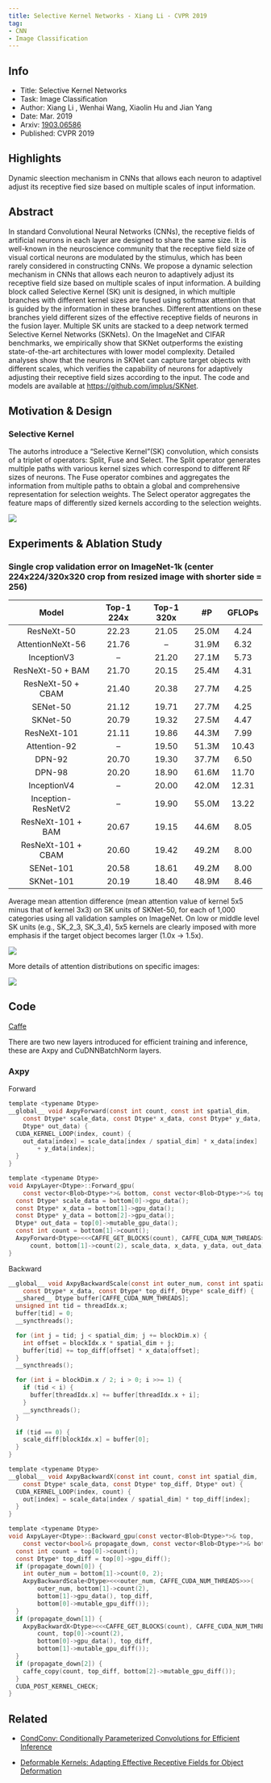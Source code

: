 ```yaml
---
title: Selective Kernel Networks - Xiang Li - CVPR 2019
tag:
- CNN
- Image Classification
---
```


## Info

- Title: Selective Kernel Networks
- Task: Image Classification
- Author: Xiang Li , Wenhai Wang, Xiaolin Hu and Jian Yang
- Date: Mar. 2019
- Arxiv: [1903.06586](https://arxiv.org/abs/1903.06586)
- Published: CVPR 2019



## Highlights

Dynamic sleection mechanism in CNNs that allows each neuron to adaptivel adjust its receptive fied size based on multiple scales of input information.


## Abstract

In standard Convolutional Neural Networks (CNNs), the receptive fields of artificial neurons in each layer are designed to share the same size. It is well-known in the neuroscience community that the receptive field size of visual cortical neurons are modulated by the stimulus, which has been rarely considered in constructing CNNs. We propose a dynamic selection mechanism in CNNs that allows each neuron to adaptively adjust its receptive field size based on multiple scales of input information. A building block called Selective Kernel (SK) unit is designed, in which multiple branches with different kernel sizes are fused using softmax attention that is guided by the information in these branches. Different attentions on these branches yield different sizes of the effective receptive fields of neurons in the fusion layer. Multiple SK units are stacked to a deep network termed Selective Kernel Networks (SKNets). On the ImageNet and CIFAR benchmarks, we empirically show that SKNet outperforms the existing state-of-the-art architectures with lower model complexity. Detailed analyses show that the neurons in SKNet can capture target objects with different scales, which verifies the capability of neurons for adaptively adjusting their receptive field sizes according to the input. The code and models are available at https://github.com/implus/SKNet.



## Motivation & Design

### Selective Kernel

The autorhs  introduce a “Selective Kernel”(SK) convolution, which consists of a triplet of operators: Split, Fuse and Select. The Split operator generates multiple paths with various kernel sizes which correspond to different RF sizes of neurons. The Fuse operator combines
and aggregates the information from multiple paths to obtain a global and comprehensive representation for selection weights. The Select operator aggregates the feature maps of
differently sized kernels according to the selection weights.



![](https://github.com/implus/SKNet/raw/master/figures/sknet.jpg)



## Experiments & Ablation Study

### Single crop validation error on ImageNet-1k (center 224x224/320x320 crop from resized image with shorter side = 256)


| Model | Top-1 224x | Top-1 320x | #P | GFLOPs |
|:-:|:-:|:-:|:-:|:-:|
|ResNeXt-50        |22.23|21.05|25.0M|4.24|
|AttentionNeXt-56  |21.76|–    |31.9M|6.32|
|InceptionV3       |–    |21.20|27.1M|5.73|
|ResNeXt-50 + BAM  |21.70|20.15|25.4M|4.31|
|ResNeXt-50 + CBAM |21.40|20.38|27.7M|4.25|
|SENet-50          |21.12|19.71|27.7M|4.25|
|SKNet-50          |20.79|19.32|27.5M|4.47|
|ResNeXt-101       |21.11|19.86|44.3M|7.99|
|Attention-92      | –   |19.50|51.3M|10.43|
|DPN-92            |20.70|19.30|37.7M|6.50|
|DPN-98            |20.20|18.90|61.6M|11.70|
|InceptionV4       | –   |20.00|42.0M|12.31|
|Inception-ResNetV2| –   |19.90|55.0M|13.22|
|ResNeXt-101 + BAM |20.67|19.15|44.6M|8.05|
|ResNeXt-101 + CBAM|20.60|19.42|49.2M|8.00|
|SENet-101         |20.58|18.61|49.2M|8.00|
|SKNet-101         |20.19|18.40|48.9M|8.46|

<script async src="https://pagead2.googlesyndication.com/pagead/js/adsbygoogle.js"></script>
<ins class="adsbygoogle"
     style="display:block; text-align:center;"
     data-ad-layout="in-article"
     data-ad-format="fluid"
     data-ad-client="ca-pub-4466575858054752"
     data-ad-slot="8787986126"></ins>
<script>
     (adsbygoogle = window.adsbygoogle || []).push({});
</script>



Average mean attention difference (mean attention value of kernel 5x5 minus that of kernel 3x3) on SK units of SKNet-50, for each of 1,000 categories using all validation samples on ImageNet. On low or middle level SK units (e.g., SK\_2\_3, SK\_3\_4), 5x5 kernels are clearly imposed with more emphasis if the target object becomes larger (1.0x -> 1.5x).

![](https://github.com/implus/SKNet/raw/master/figures/cls_attention_diff.jpg)

More details of attention distributions on specific images:

![](https://github.com/implus/SKNet/raw/master/figures/pics_attention_3_scales.png)



## Code

[Caffe](https://github.com/implus/SKNet)

There are two new layers introduced for efficient training and inference, these are Axpy and CuDNNBatchNorm layers.

### Axpy

Forward

```c
template <typename Dtype>
__global__ void AxpyForward(const int count, const int spatial_dim, 
    const Dtype* scale_data, const Dtype* x_data, const Dtype* y_data,
    Dtype* out_data) {
  CUDA_KERNEL_LOOP(index, count) {
    out_data[index] = scale_data[index / spatial_dim] * x_data[index]
        + y_data[index];
  }
}

template <typename Dtype>
void AxpyLayer<Dtype>::Forward_gpu(
    const vector<Blob<Dtype>*>& bottom, const vector<Blob<Dtype>*>& top) {
  const Dtype* scale_data = bottom[0]->gpu_data();
  const Dtype* x_data = bottom[1]->gpu_data();
  const Dtype* y_data = bottom[2]->gpu_data();
  Dtype* out_data = top[0]->mutable_gpu_data();
  const int count = bottom[1]->count();
  AxpyForward<Dtype><<<CAFFE_GET_BLOCKS(count), CAFFE_CUDA_NUM_THREADS>>>(
      count, bottom[1]->count(2), scale_data, x_data, y_data, out_data);  
}

```

Backward
```c
__global__ void AxpyBackwardScale(const int outer_num, const int spatial_dim, 
    const Dtype* x_data, const Dtype* top_diff, Dtype* scale_diff) {
  __shared__ Dtype buffer[CAFFE_CUDA_NUM_THREADS];
  unsigned int tid = threadIdx.x;
  buffer[tid] = 0;
  __syncthreads();

  for (int j = tid; j < spatial_dim; j += blockDim.x) {
    int offset = blockIdx.x * spatial_dim + j;
    buffer[tid] += top_diff[offset] * x_data[offset];
  }
  __syncthreads();

  for (int i = blockDim.x / 2; i > 0; i >>= 1) {
    if (tid < i) {
      buffer[threadIdx.x] += buffer[threadIdx.x + i];
    }
    __syncthreads();
  }

  if (tid == 0) {
    scale_diff[blockIdx.x] = buffer[0];
  }
}

template <typename Dtype>
__global__ void AxpyBackwardX(const int count, const int spatial_dim, 
    const Dtype* scale_data, const Dtype* top_diff, Dtype* out) {
  CUDA_KERNEL_LOOP(index, count) {
    out[index] = scale_data[index / spatial_dim] * top_diff[index];
  }
}

template <typename Dtype>
void AxpyLayer<Dtype>::Backward_gpu(const vector<Blob<Dtype>*>& top,
    const vector<bool>& propagate_down, const vector<Blob<Dtype>*>& bottom) {
  const int count = top[0]->count();
  const Dtype* top_diff = top[0]->gpu_diff();
  if (propagate_down[0]) {
    int outer_num = bottom[1]->count(0, 2);
    AxpyBackwardScale<Dtype><<<outer_num, CAFFE_CUDA_NUM_THREADS>>>(
        outer_num, bottom[1]->count(2),
        bottom[1]->gpu_data(), top_diff,
        bottom[0]->mutable_gpu_diff()); 
  }
  if (propagate_down[1]) {
    AxpyBackwardX<Dtype><<<CAFFE_GET_BLOCKS(count), CAFFE_CUDA_NUM_THREADS>>>(
        count, top[0]->count(2), 
        bottom[0]->gpu_data(), top_diff, 
        bottom[1]->mutable_gpu_diff());
  }
  if (propagate_down[2]) {
    caffe_copy(count, top_diff, bottom[2]->mutable_gpu_diff());
  }
  CUDA_POST_KERNEL_CHECK;
}

```

## Related

- [CondConv: Conditionally Parameterized Convolutions for Efficient Inference](https://arxivnote.ddlee.cn/2019/10/15/CondConv-Conditionally-Parameterized-Convolutions-NIPS-2019.html)

- [Deformable Kernels: Adapting Effective Receptive Fields for Object Deformation](https://arxivnote.ddlee.cn/2019/10/13/Deformable-Kernels.html)